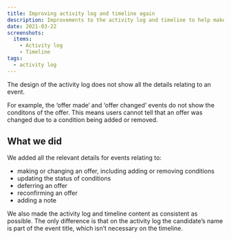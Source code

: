```yaml
---
title: Improving activity log and timeline again
description: Improvements to the activity log and timeline to help make it clear to users why they can no longer see an application that’s been transferred to a new training provider or accredited body.
date: 2021-03-22
screenshots:
  items:
    - Activity log
    - Timeline
tags:
  - activity log
---
```


The design of the activity log does not show all the details relating to an event.

For example, the ‘offer made‘ and ‘offer changed’ events do not show the conditons of the offer. This means users cannot tell that an offer was changed due to a condition being added or removed.

## What we did

We added all the relevant details for events relating to:

- making or changing an offer, including adding or removing conditions
- updating the status of conditions
- deferring an offer
- reconfirming an offer
- adding a note

We also made the activity log and timeline content as consistent as possible. The only difference is that on the activity log the candidate’s name is part of the event title, which isn’t necessary on the timeline.
